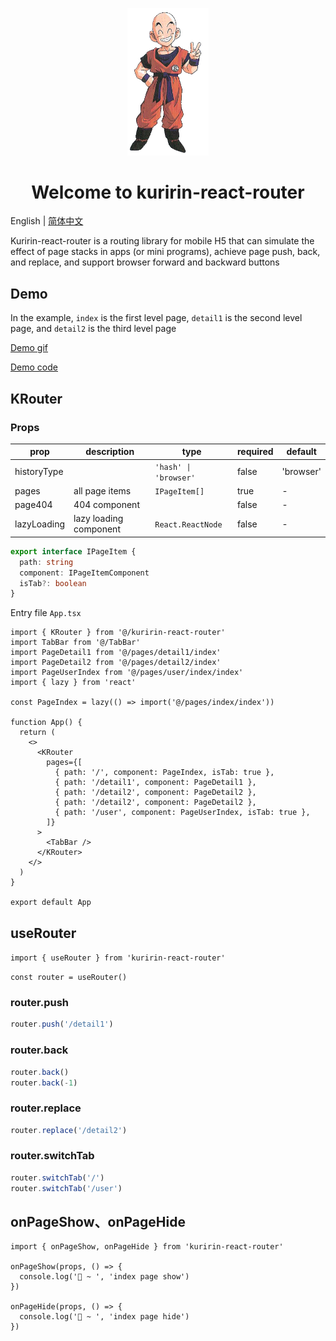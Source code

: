 <p align="center" style="color: #343a40">
  <img src="https://raw.githubusercontent.com/jiqishoubi/kuririn-react-router/master/static/kuririn-logo.jpg" alt="kuririn-react-router logo" width="130">
  <h1 align="center">Welcome to kuririn-react-router</h1>
</p>

English | [简体中文](https://github.com/jiqishoubi/kuririn-react-router/blob/master/README.zh-CN.md)

Kuririn-react-router is a routing library for mobile H5 that can simulate the effect of page stacks in apps (or mini programs), achieve page push, back, and replace, and support browser forward and backward buttons

## Demo

In the example, `index` is the first level page, `detail1` is the second level page, and `detail2` is the third level page

[Demo gif](https://github.com/jiqishoubi/kuririn-react-router/blob/master/static/demo_01.gif)

[Demo code](https://github.com/jiqishoubi/kuririn-react-router)

## KRouter

### Props

| prop        | description            | type                  | required | default   |
| ----------- | ---------------------- | --------------------- | -------- | --------- |
| historyType |                        | `'hash' \| 'browser'` | false    | 'browser' |
| pages       | all page items         | `IPageItem[]`         | true     | -         |
| page404     | 404 component          |                       | false    | -         |
| lazyLoading | lazy loading component | `React.ReactNode`     | false    | -         |

```ts
export interface IPageItem {
  path: string
  component: IPageItemComponent
  isTab?: boolean
}
```

Entry file `App.tsx`

```tsx
import { KRouter } from '@/kuririn-react-router'
import TabBar from '@/TabBar'
import PageDetail1 from '@/pages/detail1/index'
import PageDetail2 from '@/pages/detail2/index'
import PageUserIndex from '@/pages/user/index/index'
import { lazy } from 'react'

const PageIndex = lazy(() => import('@/pages/index/index'))

function App() {
  return (
    <>
      <KRouter
        pages={[
          { path: '/', component: PageIndex, isTab: true },
          { path: '/detail1', component: PageDetail1 },
          { path: '/detail2', component: PageDetail2 },
          { path: '/detail2', component: PageDetail2 },
          { path: '/user', component: PageUserIndex, isTab: true },
        ]}
      >
        <TabBar />
      </KRouter>
    </>
  )
}

export default App
```

## useRouter

`import { useRouter } from 'kuririn-react-router'`

`const router = useRouter()`

### router.push

```ts
router.push('/detail1')
```

### router.back

```ts
router.back()
router.back(-1)
```

### router.replace

```ts
router.replace('/detail2')
```

### router.switchTab

```ts
router.switchTab('/')
router.switchTab('/user')
```

## onPageShow、onPageHide

```tsx
import { onPageShow, onPageHide } from 'kuririn-react-router'

onPageShow(props, () => {
  console.log('🚀 ~ ', 'index page show')
})

onPageHide(props, () => {
  console.log('🚀 ~ ', 'index page hide')
})
```
